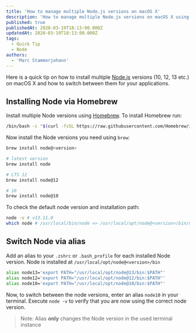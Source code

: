 ```yaml
---
title: 'How to manage multiple Node.js versions on macOS X'
description: 'How to manage multiple Node.js versions on macOS X using homebrew.'
published: true
publishedAt: 2020-03-19T18:13:00.000Z
updatedAt: 2020-03-19T18:13:00.000Z
tags:
  - Quick Tip
  - Node
authors:
  - 'Marc Stammerjohann'
---
```


Here is a quick tip on how to install multiple [Node.js](https://nodejs.org/en/) versions (10, 12, 13 etc.) on macOS X and how to switch between them for your applications.

## Installing Node via Homebrew

Install multiple Node versions using [Homebrew](https://brew.sh/). To install Homebrew run:

```bash
/bin/bash -c "$(curl -fsSL https://raw.githubusercontent.com/Homebrew/install/master/install.sh)"
```

Now install the Node versions you need using `brew`:

```bash
brew install node@<version>

# latest version
brew install node

# LTS 12
brew install node@12

# 10
brew install node@10
```

To check the default node version and installation path:

```bash
node -v # v13.11.0
which node # /usr/local/bin/node => /usr/local/opt/node@<version>/bin/node
```

## Switch Node via alias

Add an alias to your `.zshrc` or `.bash_profile` for each installed Node version. Node is installed at `/usr/local/opt/node@<version>/bin`

```bash
alias node13='export PATH="/usr/local/opt/node@13/bin:$PATH"'
alias node12='export PATH="/usr/local/opt/node@12/bin:$PATH"'
alias node10='export PATH="/usr/local/opt/node@10/bin:$PATH"'
```

Now, to switch between the node versions, enter an alias `node10` in your terminal. Execute `node -v` to verify that you are now using the correct node version.

> Note: Alias **only** changes the Node version in the used terminal instance

